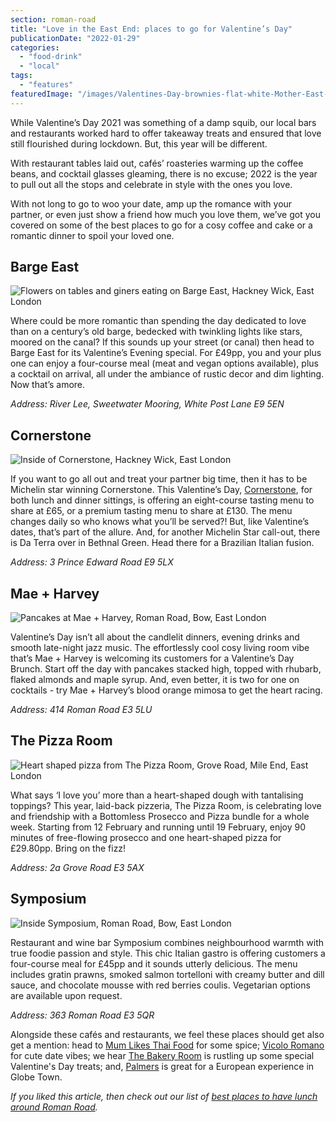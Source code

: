 ```yaml
---
section: roman-road
title: "Love in the East End: places to go for Valentine’s Day"
publicationDate: "2022-01-29"
categories: 
  - "food-drink"
  - "local"
tags: 
  - "features"
featuredImage: "/images/Valentines-Day-brownies-flat-white-Mother-East-London.jpg"
---
```


While Valentine’s Day 2021 was something of a damp squib, our local bars and restaurants worked hard to offer takeaway treats and ensured that love still flourished during lockdown. But, this year will be different. 

With restaurant tables laid out, cafés’ roasteries warming up the coffee beans, and cocktail glasses gleaming, there is no excuse; 2022 is the year to pull out all the stops and celebrate in style with the ones you love.

With not long to go to woo your date, amp up the romance with your partner, or even just show a friend how much you love them, we’ve got you covered on some of the best places to go for a cosy coffee and cake or a romantic dinner to spoil your loved one.

## **Barge East**

![Flowers on tables and giners eating on Barge East, Hackney Wick, East London](/images/Valentines_2022_Barge_East-300x300.jpg)

Where could be more romantic than spending the day dedicated to love than on a century’s old barge, bedecked with twinkling lights like stars, moored on the canal? If this sounds up your street (or canal) then head to Barge East for its Valentine’s Evening special. For £49pp, you and your plus one can enjoy a four-course meal (meat and vegan options available), plus a cocktail on arrival, all under the ambiance of rustic decor and dim lighting. Now that’s amore.

_Address: River Lee, Sweetwater Mooring, White Post Lane E9 5EN_

## **Cornerstone**

![Inside of Cornerstone, Hackney Wick, East London](/images/cornestone-valentines-day-2022-300x300.jpg)

If you want to go all out and treat your partner big time, then it has to be Michelin star winning Cornerstone. This Valentine’s Day, [Cornerstone](https://www.cornerstonehackney.com/), for both lunch and dinner sittings, is offering an eight-course tasting menu to share at £65, or a premium tasting menu to share at £130. The menu changes daily so who knows what you’ll be served?! But, like Valentine’s dates, that’s part of the allure. And, for another Michelin Star call-out, there is Da Terra over in Bethnal Green. Head there for a Brazilian Italian fusion.

_Address: 3 Prince Edward Road E9 5LX_

## **Mae + Harvey**

![Pancakes at Mae + Harvey, Roman Road, Bow, East London](/images/MaeHarvey-Valentines-Day-300x300.jpg)

Valentine’s Day isn’t all about the candlelit dinners, evening drinks and smooth late-night jazz music. The effortlessly cool cosy living room vibe that’s Mae + Harvey is welcoming its customers for a Valentine’s Day Brunch. Start off the day with pancakes stacked high, topped with rhubarb, flaked almonds and maple syrup. And, even better, it is two for one on cocktails - try Mae + Harvey’s blood orange mimosa to get the heart racing.

_Address: 414 Roman Road E3 5LU_

## **The Pizza Room**

![Heart shaped pizza from The Pizza Room, Grove Road, Mile End, East London](/images/The-Pizza-Room-heart-pizza-300x300.jpg)

What says ‘I love you’ more than a heart-shaped dough with tantalising toppings? This year, laid-back pizzeria, The Pizza Room, is celebrating love and friendship with a Bottomless Prosecco and Pizza bundle for a whole week. Starting from 12 February and running until 19 February, enjoy 90 minutes of free-flowing prosecco and one heart-shaped pizza for £29.80pp. Bring on the fizz!

_Address: 2a Grove Road E3 5AX_

## **Symposium**

![Inside Symposium, Roman Road, Bow, East London](/images/Symposium-Valentines-Day-2022-300x300.jpg)

Restaurant and wine bar Symposium combines neighbourhood warmth with true foodie passion and style. This chic Italian gastro is offering customers a four-course meal for £45pp and it sounds utterly delicious. The menu includes gratin prawns, smoked salmon tortelloni with creamy butter and dill sauce, and chocolate mousse with red berries coulis. Vegetarian options are available upon request. 

_Address: 363 Roman Road E3 5QR_

Alongside these cafés and restaurants, we feel these places should get also get a mention: head to [Mum Likes Thai Food](https://www.mumlikesthaifood.com/) for some spice; [Vicolo Romano](https://romanroadlondon.com/places/vicolo-romano-bow/) for cute date vibes; we hear [The Bakery Room](https://www.thebakeryroom.com/) is rustling up some special Valentine's Day treats; and, [Palmers](https://www.palmersrestaurant.co.uk/) is great for a European experience in Globe Town.

_If you liked this article, then check out our list of [best places to have lunch around Roman Road](https://romanroadlondon.com/best-lunch-places/)._

